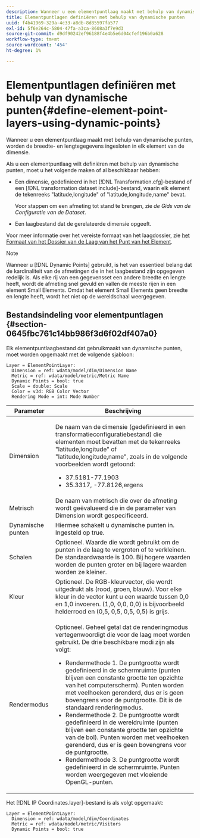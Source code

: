 ```yaml
---
description: Wanneer u een elementpuntlaag maakt met behulp van dynamische punten, worden de breedte- en lengtegegevens ingesloten in elk element van de dimensie.
title: Elementpuntlagen definiëren met behulp van dynamische punten
uuid: f4b41969-329a-4c33-a8db-8d85597fa577
exl-id: 5f6e264c-5804-47fa-a3ca-8608a3f7e9d3
source-git-commit: d9df90242ef96188f4e4b5e6d04cfef196b0a628
workflow-type: tm+mt
source-wordcount: '454'
ht-degree: 1%

---
```


# Elementpuntlagen definiëren met behulp van dynamische punten{#define-element-point-layers-using-dynamic-points}

Wanneer u een elementpuntlaag maakt met behulp van dynamische punten, worden de breedte- en lengtegegevens ingesloten in elk element van de dimensie.

Als u een elementpuntlaag wilt definiëren met behulp van dynamische punten, moet u het volgende maken of al beschikbaar hebben:

* Een dimensie, gedefinieerd in het [!DNL Transformation.cfg]-bestand of een [!DNL transformation dataset include]-bestand, waarin elk element de tekenreeks &quot;latitude,longitude&quot; of &quot;latitude,longitude,name&quot; bevat.

   Voor stappen om een afmeting tot stand te brengen, zie *de Gids van de Configuratie van de Dataset*.

* Een laagbestand dat de gerelateerde dimensie opgeeft.

Voor meer informatie over het vereiste formaat van het laagdossier, zie [het Formaat van het Dossier van de Laag van het Punt van het Element](../../../../home/c-get-started/c-im-layers/c-elmt-pt-layers/c-elmt-pt-dyn-pts.md#section-0645fbc761c14bb986f3d6f02df407a0).

>[!NOTE]
>
>Wanneer u [!DNL Dynamic Points] gebruikt, is het van essentieel belang dat de kardinaliteit van de afmetingen die in het laagbestand zijn opgegeven redelijk is. Als elke rij van een gegevensset een andere breedte en lengte heeft, wordt de afmeting snel gevuld en vallen de meeste rijen in een element Small Elements. Omdat het element Small Elements geen breedte en lengte heeft, wordt het niet op de wereldschaal weergegeven.

## Bestandsindeling voor elementpuntlagen {#section-0645fbc761c14bb986f3d6f02df407a0}

Elk elementpuntlaagbestand dat gebruikmaakt van dynamische punten, moet worden opgemaakt met de volgende sjabloon:

```
Layer = ElementPointLayer:
  Dimension = ref: wdata/model/dim/Dimension Name
  Metric = ref: wdata/model/metric/Metric Name
  Dynamic Points = bool: true
  Scale = double: Scale
  Color = v3d: RGB Color Vector
  Rendering Mode = int: Mode Number
```

<table id="table_8756BDCC49F447C0855BA64BC0078A0C"> 
 <thead> 
  <tr> 
   <th colname="col1" class="entry"> Parameter </th> 
   <th colname="col2" class="entry"> Beschrijving </th> 
  </tr> 
 </thead>
 <tbody> 
  <tr> 
   <td colname="col1"> Dimension </td> 
   <td colname="col2"> <p>De naam van de dimensie (gedefinieerd in een transformatieconfiguratiebestand) die elementen moet bevatten met de tekenreeks "latitude,longitude" of "latitude,longitude,name", zoals in de volgende voorbeelden wordt getoond: 
     <ul id="ul_CC12F05459C640F5AB3C295932B04F83"> 
      <li id="li_9023CFA04A0F407E9DF0E1A4D71BB18C">37.5181-77.1903 </li> 
      <li id="li_F002AB3AB98049A4AF1588B51167C7FA">35.3317, -77.8126,ergens </li> 
     </ul> </p> </td> 
  </tr> 
  <tr> 
   <td colname="col1"> Metrisch </td> 
   <td colname="col2"> De naam van metrisch die over de afmeting wordt geëvalueerd die in de parameter van Dimension wordt gespecificeerd. </td> 
  </tr> 
  <tr> 
   <td colname="col1"> Dynamische punten </td> 
   <td colname="col2"> Hiermee schakelt u dynamische punten in. Ingesteld op true. </td> 
  </tr> 
  <tr> 
   <td colname="col1"> Schalen </td> 
   <td colname="col2"> Optioneel. Waarde die wordt gebruikt om de punten in de laag te vergroten of te verkleinen. De standaardwaarde is 100. Bij hogere waarden worden de punten groter en bij lagere waarden worden ze kleiner. </td> 
  </tr> 
  <tr> 
   <td colname="col1"> Kleur </td> 
   <td colname="col2"> Optioneel. De RGB-kleurvector, die wordt uitgedrukt als (rood, groen, blauw). Voor elke kleur in de vector kunt u een waarde tussen 0,0 en 1,0 invoeren. (1,0, 0,0, 0,0) is bijvoorbeeld helderrood en (0,5, 0,5, 0,5, 0,5) is grijs. </td> 
  </tr> 
  <tr> 
   <td colname="col1"> Rendermodus </td> 
   <td colname="col2"> <p>Optioneel. Geheel getal dat de renderingmodus vertegenwoordigt die voor de laag moet worden gebruikt. De drie beschikbare modi zijn als volgt: 
     <ul id="ul_C7A74B9B085741C8B7116E4F110DF830"> 
      <li id="li_75CC2BE35C594B6895F743A1967A2E07">Rendermethode 1. De puntgrootte wordt gedefinieerd in de schermruimte (punten blijven een constante grootte ten opzichte van het computerscherm). Punten worden met veelhoeken gerenderd, dus er is geen bovengrens voor de puntgrootte. Dit is de standaard renderingmodus. </li> 
      <li id="li_5B19C5B0F59548E28DCE7F7CD319E210">Rendermethode 2. De puntgrootte wordt gedefinieerd in de wereldruimte (punten blijven een constante grootte ten opzichte van de bol). Punten worden met veelhoeken gerenderd, dus er is geen bovengrens voor de puntgrootte. </li> 
      <li id="li_DF0C9AEFE82642C9BD5AEA79770D2896">Rendermethode 3. De puntgrootte wordt gedefinieerd in de schermruimte. Punten worden weergegeven met vloeiende OpenGL-punten. </li> 
     </ul> </p> </td> 
  </tr> 
 </tbody> 
</table>

Het [!DNL IP Coordinates.layer]-bestand is als volgt opgemaakt:

```
Layer = ElementPointLayer:
  Dimension = ref: wdata/model/dim/Coordinates
  Metric = ref: wdata/model/metric/Visitors
  Dynamic Points = bool: true
```

